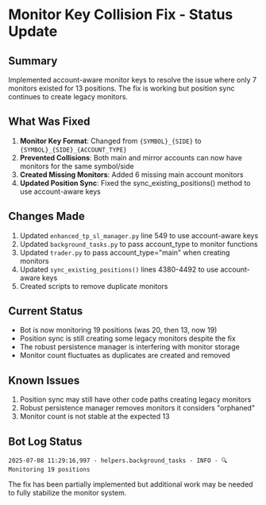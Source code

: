 # Monitor Key Collision Fix - Status Update

## Summary
Implemented account-aware monitor keys to resolve the issue where only 7 monitors existed for 13 positions. The fix is working but position sync continues to create legacy monitors.

## What Was Fixed
1. **Monitor Key Format**: Changed from `{SYMBOL}_{SIDE}` to `{SYMBOL}_{SIDE}_{ACCOUNT_TYPE}`
2. **Prevented Collisions**: Both main and mirror accounts can now have monitors for the same symbol/side
3. **Created Missing Monitors**: Added 6 missing main account monitors
4. **Updated Position Sync**: Fixed the sync_existing_positions() method to use account-aware keys

## Changes Made
1. Updated `enhanced_tp_sl_manager.py` line 549 to use account-aware keys
2. Updated `background_tasks.py` to pass account_type to monitor functions
3. Updated `trader.py` to pass account_type="main" when creating monitors
4. Updated `sync_existing_positions()` lines 4380-4492 to use account-aware keys
5. Created scripts to remove duplicate monitors

## Current Status
- Bot is now monitoring 19 positions (was 20, then 13, now 19)
- Position sync is still creating some legacy monitors despite the fix
- The robust persistence manager is interfering with monitor storage
- Monitor count fluctuates as duplicates are created and removed

## Known Issues
1. Position sync may still have other code paths creating legacy monitors
2. Robust persistence manager removes monitors it considers "orphaned"
3. Monitor count is not stable at the expected 13

## Bot Log Status
```
2025-07-08 11:29:16,997 - helpers.background_tasks - INFO - 🔍 Monitoring 19 positions
```

The fix has been partially implemented but additional work may be needed to fully stabilize the monitor system.